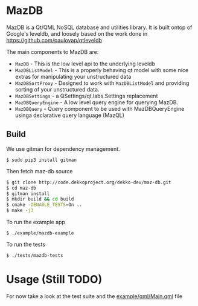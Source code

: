 # MazDB

MazDB is a Qt/QML NoSQL database and utilities library. It is built ontop 
of Google's leveldb, and loosely based on the work done in https://github.com/paulovap/qtleveldb 

The main components to MazDB are:

* `MazDB` - This is the low level api to the underlying leveldb
* `MazDBListModel` - This is a properly behaving qt model with some nice extras for manipulating your unstructured data
* `MazDBSortProxy` - Designed to work with `MazDBListModel` and providing sorting of your unstructured data.
* `MazDBSettings` - a QSettings/qt.labs.Settings replacement
* `MazDBQueryEngine` - A low level query engine for querying MazDB.
* `MazDBQuery` - Query component to be used with MazDBQueryEngine usinga declarative query language (MazQL)


## Build

We use gitman for dependency management.

` $ sudo pip3 install gitman `

Then fetch maz-db source

```bash
$ git clone http://code.dekkoproject.org/dekko-dev/maz-db.git
$ cd maz-db
$ gitman install
$ mkdir build && cd build
$ cmake -DENABLE_TESTS=On ..
$ make -j3
```

To run the example app

`$ ./example/mazdb-example`

To run the tests

`$ ./tests/mazdb-tests`


# Usage (Still TODO)

For now take a look at the test suite and the [example/qml/Main.qml](http://code.dekkoproject.org/dekko-dev/maz-db/blob/master/example/qml/Main.qml) file
